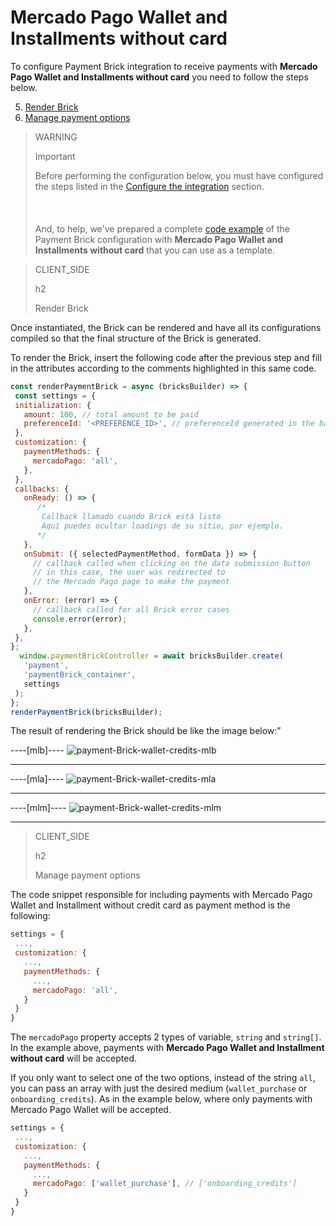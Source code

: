 # Mercado Pago Wallet and Installments without card

To configure Payment Brick integration to receive payments with **Mercado Pago Wallet and Installments without card** you need to follow the steps below. 

5. [Render Brick](#bookmark_render_brick)
6. [Manage payment options](#bookmark_manage_payment_options)

> WARNING
>
> Important
>
> Before performing the configuration below, you must have configured the steps listed in the [Configure the integration](/developers/en/docs/checkout-bricks/payment-brick/configure-integration) section. <br/></br>
> <br/></br>
> And, to help, we've prepared a complete [code example](/developers/en/docs/checkout-bricks/payment-brick/code-example/wallet-credits) of the Payment Brick configuration with **Mercado Pago Wallet and Installments without card** that you can use as a template.

> CLIENT_SIDE
>
> h2
>
> Render Brick

Once instantiated, the Brick can be rendered and have all its configurations compiled so that the final structure of the Brick is generated.

To render the Brick, insert the following code after the previous step and fill in the attributes according to the comments highlighted in this same code.

```javascript
const renderPaymentBrick = async (bricksBuilder) => {
 const settings = {
 initialization: {
   amount: 100, // total amount to be paid
   preferenceId: '<PREFERENCE_ID>', // preferenceId generated in the backend
 },
 customization: {
   paymentMethods: {
     mercadoPago: 'all',
   },
 },
 callbacks: {
   onReady: () => {
      /*
       Callback llamado cuando Brick está listo
       Aquí puedes ocultar loadings de su sitio, por ejemplo.
      */
   },
   onSubmit: ({ selectedPaymentMethod, formData }) => {
     // callback called when clicking on the data submission button
     // in this case, the user was redirected to
     // the Mercado Pago page to make the payment
   },
   onError: (error) => {
     // callback called for all Brick error cases
     console.error(error);
   },
 },
};
  window.paymentBrickController = await bricksBuilder.create(
   'payment',
   'paymentBrick_container',
   settings
 );
};
renderPaymentBrick(bricksBuilder); 
```

The result of rendering the Brick should be like the image below:”

----[mlb]---- 
![payment-Brick-wallet-credits-mlb](checkout-bricks/payment-brick-wallet-credits-mlb-en.jpg)

------------
----[mla]---- 
![payment-Brick-wallet-credits-mla](checkout-bricks/payment-brick-wallet-credits-mla-en.jpg)

------------
----[mlm]---- 
![payment-Brick-wallet-credits-mlm](checkout-bricks/payment-brick-wallet-credits-mlm-en.jpg)

------------

> CLIENT_SIDE
>
> h2
>
> Manage payment options

The code snippet responsible for including payments with Mercado Pago Wallet and Installment without credit card as payment method is the following:

```Javascript
settings = {
 ...,
 customization: {
   ...,
   paymentMethods: {
     ...,
     mercadoPago: 'all',
   }
 }
}
```

The `mercadoPago` property accepts 2 types of variable, `string` and `string[]`. In the example above, payments with **Mercado Pago Wallet and Installment without card** will be accepted.

If you only want to select one of the two options, instead of the string `all`, you can pass an array with just the desired medium (`wallet_purchase` or `onboarding_credits`). As in the example below, where only payments with Mercado Pago Wallet will be accepted.

```Javascript
settings = {
 ...,
 customization: {
   ...,
   paymentMethods: {
     ...,
     mercadoPago: ['wallet_purchase'], // ['onboarding_credits']
   }
 }
}
```